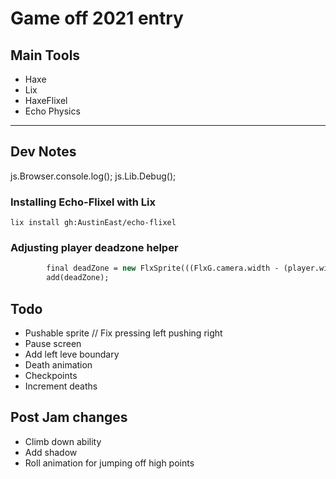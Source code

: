 # Game off 2021 entry

## Main Tools
- Haxe
- Lix
- HaxeFlixel
- Echo Physics

---
## Dev Notes

js.Browser.console.log();
js.Lib.Debug();
### Installing Echo-Flixel with Lix
```
lix install gh:AustinEast/echo-flixel
```

### Adjusting player deadzone helper
```hx
		final deadZone = new FlxSprite(((FlxG.camera.width - (player.width)) / 2) - 200, ((FlxG.camera.height - player.height) / 2 - player.height * 0.25)).makeGraphic(Std.int(player.width), Std.int(player.height), 0xFF000000);
		add(deadZone);
```

## Todo
- Pushable sprite // Fix pressing left pushing right
- Pause screen
- Add left leve boundary
- Death animation
- Checkpoints
- Increment deaths

## Post Jam changes
- Climb down ability
- Add shadow
- Roll animation for jumping off high points